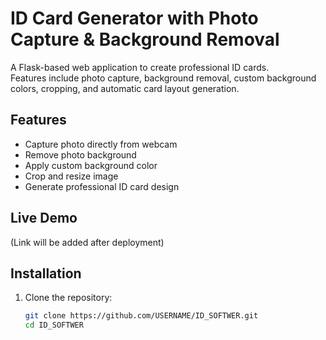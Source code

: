 # ID Card Generator with Photo Capture & Background Removal

A Flask-based web application to create professional ID cards.  
Features include photo capture, background removal, custom background colors, cropping, and automatic card layout generation.

## Features
- Capture photo directly from webcam
- Remove photo background
- Apply custom background color
- Crop and resize image
- Generate professional ID card design

## Live Demo
(Link will be added after deployment)

## Installation
1. Clone the repository:
   ```bash
   git clone https://github.com/USERNAME/ID_SOFTWER.git
   cd ID_SOFTWER
